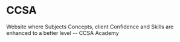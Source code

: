 # CCSA
Website where Subjects Concepts, client Confidence and Skills are enhanced to a better level -- CCSA Academy
